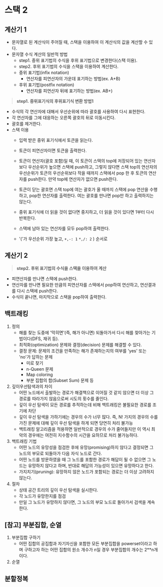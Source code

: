 # 스택 2

## 계산기 1
- 문자열로 된 계산식이 주어질 때, 스택을 이용하여 이 계산식의 값을 계산할 수 있다.
- 문자열 수식 계산의 일반적 방법
    - step1. 중위 표기법의 수식을 후위 표기법으로 변경한다(스택 이용).
    - step2. 후위 표기법의 수식을 스택을 이용하여 계산한다.
    - 중위 표기법(infix notation)
        - 연산자를 피연산자의 가운데 표기하는 방법(ex. A+B)
    - 후위 표기법(postfix notation)
        - 연산자를 피연산자 뒤에 표기하는 방법(ex. AB+)
> **step1. 중위표기식의 후위표기식 변환 방법1**
- 수식의 각 연산자에 대해서 우선순위에 따라 괄호를 사용하여 다시 표현한다.
- 각 연산자를 그에 대응하는 오른쪽 괄호의 뒤로 이동시킨다.
- 괄호를 제거한다.
- 스택 이용
    - 입력 받은 중위 표기식에서 토큰을 읽는다.
    - 토큰이 피연산자이면 토큰을 출력한다.
    - 토큰이 연산자(괄호 포함)일 때, 이 토큰이 스택의 top에 저장되어 있는 연산자보다 우선순위가 높으면 스택에 push하고, 그렇지 않다면 스택 top의 연산자의 우선순위가 토큰의 우선순위보다 작을 때까지 스택에서 pop 한 후 토큰의 연산자를 push한다. 만약 top에 연산자가 없으면 push한다.
    - 토큰이 닫는 괄호면 스택 top에 여는 괄호가 올 때까지 스택에 pop 연산을 수행하고, pop한 연산자를 출력한다. 여는 괄호를 만나면 pop만 하고 출력하지는 않는다.
    - 중위 표기식에 더 읽을 것이 없다면 중지하고, 더 읽을 것이 있다면 1부터 다시 반복한다.
    - 스택에 남아 있는 연산자를 모두 pop하여 출력한다.
    
    - '('가 우선순위 가장 높고, `+,-: 1` `*,/: 2`  ) 순서로 

## 계산기 2
> **step2. 후위 표기법의 수식을 스택을 이용하여 계산**
- 피연산자를 만나면 스택에 push한다.
- 연산자를 만나면 필요한 만큼의 피연산자를 스택에서 pop하여 연산하고, 연산결과를 다시 스택에 push한다.
- 수식이 끝나면, 마지막으로 스택을 pop하여 출력한다.


## 백트래킹
1. 정의
    - 해를 찾는 도중에 '막히면'(즉, 해가 아니면) 되돌아가서 다시 해를 찾아가는 기법이다(DFS, 재귀 등).
    - 최적화(optimization) 문제와 결정(decision) 문제를 해결할 수 있다.
    - 결정 문제: 문제의 조건을 만족하는 해가 존재하는지의 여부를 'yes' 또는 'no'가 답하는 문제
        - 미로 찾기
        - n-Queen 문제
        - Map coloring
        - 부분 집합의 합(Subset Sum) 문제 등
2. 깊이우선탐색과의 차이
    - 어떤 노드에서 출발하는 경로가 해결책으로 이어질 것 같지 않으면 더 이상 그 경로를 따라가지 않음으로써 시도의 횟수를 줄인다.
    - 깊이 우선 탐색이 모든 경로를 추적하는데 비해 백트래킹은 불필요한 경로를 조기에 차단
    - 깊이 우선 탐색을 가하기에는 경우의 수가 너무 많다. 즉, N! 가지의 경우의 수를 가진 문제에 대해 깊이 우선 탐색을 하게 되면 당연히 처리 불가능
    - 백트래킹 알고리즘을 적용하면 일반적으로 경우의 수가 줄어들지만 이 역시 최악의 경우에는 여전히 지수함수의 시간을 요하므로 처리 불가능하다.
3. 백트래킹 기법
    - 어떤 노드의 유망성을 점검한 후에 유망(promising)하지 않다고 결정되면 그 노드의 부모로 되돌아가 다음 자식 노드로 간다.
    - 어떤 노드를 방문하였을 때 그 노드를 포함한 경로가 해답이 될 수 없으면 그 노드는 유망하지 않다고 하며, 반대로 해답의 가능성이 있으면 유망하다고 한다.
    - 가지치기(pruning): 유망하지 않은 노드가 포함되는 경로는 더 이상 고려하지 않는다.
4. 절차
    - 상태 공간 트리의 깊이 우선 탐색을 실시한다.
    - 각 노드가 유망한지를 점검
    - 만일 그 노드가 유망하지 않다면, 그 노드의 부모 노드로 돌아가서 검색을 계속한다.

## [참고] 부분집합, 순열
1. 부분집합 구하기
    - 어떤 집합의 공집합과 자기자신을 포함한 모든 부분집합을 powerset이라고 하며 구하고자 하는 어떤 집합의 원소 개수가 n일 경우 부분집합의 개수는 2**n개이다.
2. 순열

## 분할정복